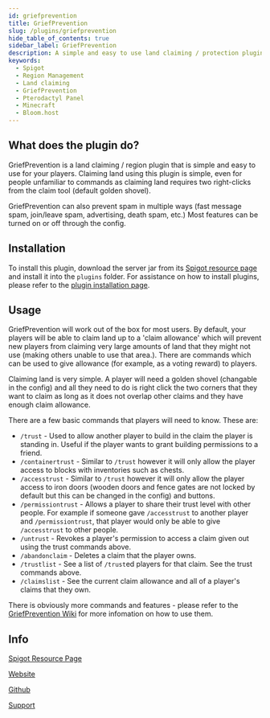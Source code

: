 ```yaml
---
id: griefprevention
title: GriefPrevention
slug: /plugins/griefprevention
hide_table_of_contents: true
sidebar_label: GriefPrevention
description: A simple and easy to use land claiming / protection plugin for your players.
keywords:
  - Spigot
  - Region Management
  - Land claiming
  - GriefPrevention
  - Pterodactyl Panel
  - Minecraft
  - Bloom.host
---
```


## What does the plugin do?

GriefPrevention is a land claiming / region plugin that is simple and easy to use for your players. Claiming land using this plugin is simple, even for people unfamiliar to commands as claiming land requires two right-clicks from the claim tool (default golden shovel).

GriefPrevention can also prevent spam in multiple ways (fast message spam, join/leave spam, advertising, death spam, etc.)
Most features can be turned on or off through the config.

## Installation

To install this plugin, download the server jar from its [Spigot resource page](https://www.spigotmc.org/resources/griefprevention.1884/) and install it into the `plugins` folder.
For assistance on how to install plugins, please refer to the [plugin installation page](https://docs.bloom.host/installing-plugins).

## Usage

GriefPrevention will work out of the box for most users. By default, your players will be able to claim land up to a 'claim allowance' which will prevent new players from claiming very large amounts of land that they might not use (making others unable to use that area.). There are commands which can be used to give allowance (for example, as a voting reward) to players.

Claiming land is very simple. A player will need a golden shovel (changable in the config) and all they need to do is right click the two corners that they want to claim as long as it does not overlap other claims and they have enough claim allowance.

There are a few basic commands that players will need to know. These are:

* `/trust` - Used to allow another player to build in the claim the player is standing in. Useful if the player wants to grant building permissions to a friend.
* `/containertrust` - Similar to `/trust` however it will only allow the player access to blocks with inventories such as chests.
* `/accesstrust` - Similar to `/trust` however it will only allow the player access to iron doors (wooden doors and fence gates are not locked by default but this can be changed in the config) and buttons. 
* `/permissiontrust` - Allows a player to share their trust level with other people. For example if someone gave `/accesstrust` to another player and `/permissiontrust`, that player would only be able to give `/accesstrust` to other people.
* `/untrust` - Revokes a player's permission to access a claim given out using the trust commands above.
* `/abandonclaim` - Deletes a claim that the player owns.
* `/trustlist` - See a list of `/trust`ed players for that claim. See the trust commands above.
* `/claimslist` - See the current claim allowance and all of a player's claims that they own.

There is obviously more commands and features - please refer to the [GriefPrevention Wiki](https://github.com/TechFortress/GriefPrevention/wiki) for more infomation on how to use them.

## Info

[Spigot Resource Page](https://www.spigotmc.org/resources/griefprevention.1884/)

[Website](https://griefprevention.com/)

[Github](https://github.com/TechFortress/GriefPrevention)

[Support](https://discord.com/invite/3TXnkfa)


